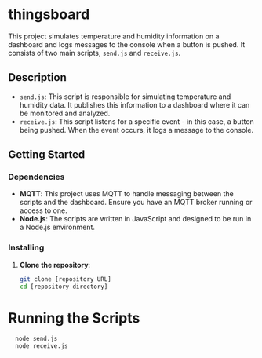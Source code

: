 # thingsboard

This project simulates temperature and humidity information on a dashboard and logs messages to the console when a button is pushed. It consists of two main scripts, `send.js` and `receive.js`.

## Description

- `send.js`: This script is responsible for simulating temperature and humidity data. It publishes this information to a dashboard where it can be monitored and analyzed.
- `receive.js`: This script listens for a specific event - in this case, a button being pushed. When the event occurs, it logs a message to the console.

## Getting Started

### Dependencies

- **MQTT**: This project uses MQTT to handle messaging between the scripts and the dashboard. Ensure you have an MQTT broker running or access to one.
- **Node.js**: The scripts are written in JavaScript and designed to be run in a Node.js environment.

### Installing

1. **Clone the repository**:
   ```bash
   git clone [repository URL]
   cd [repository directory]
# Running the Scripts
 ```bash
   node send.js
   node receive.js

      
